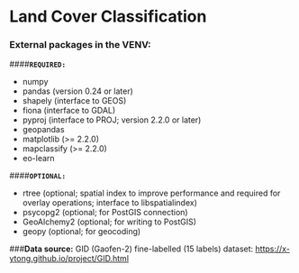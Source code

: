 # Land Cover Classification

### **External packages in the VENV:**

####**`REQUIRED:`**

- numpy
- pandas (version 0.24 or later)
- shapely (interface to GEOS)
- fiona (interface to GDAL)
- pyproj (interface to PROJ; version 2.2.0 or later)
- geopandas
- matplotlib (>= 2.2.0)
- mapclassify (>= 2.2.0)
- eo-learn

####**`OPTIONAL:`**

- rtree (optional; spatial index to improve performance and required for overlay operations; interface to libspatialindex)
- psycopg2 (optional; for PostGIS connection)
- GeoAlchemy2 (optional; for writing to PostGIS)
- geopy (optional; for geocoding)

###**Data source:**
GID (Gaofen-2) fine-labelled (15 labels) dataset: https://x-ytong.github.io/project/GID.html

